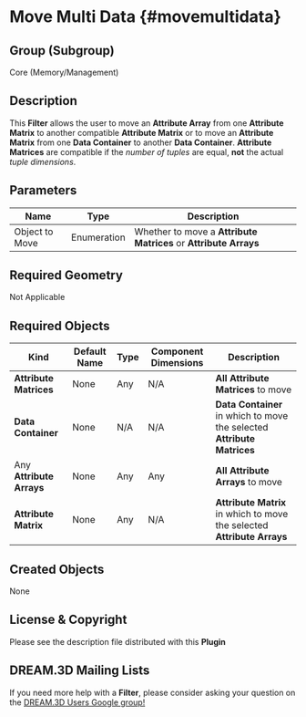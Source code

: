 Move Multi Data {#movemultidata}
=============

## Group (Subgroup) ##

Core (Memory/Management)


## Description ##

This **Filter** allows the user to move an **Attribute Array** from one **Attribute Matrix** to another compatible **Attribute Matrix** or to move an **Attribute Matrix** from one **Data Container** to another **Data Container**. **Attribute Matrices** are compatible if the _number of tuples_ are equal, **not** the actual _tuple dimensions_. 

## Parameters ##

| Name | Type | Description |
|------|------| ----------- |
| Object to Move | Enumeration | Whether to move a **Attribute Matrices** or **Attribute Arrays** |

## Required Geometry ##

Not Applicable

## Required Objects ##

| Kind | Default Name | Type | Component Dimensions | Description |
|------|--------------|------|----------------------|-------------|
| **Attribute Matrices**  | None         | Any | N/A | **All Attribute Matrices** to move |
| **Data Container**  | None         | N/A | N/A | **Data Container** in which to move the selected **Attribute Matrices** |
| Any **Attribute Arrays**  | None         | Any | Any | **All Attribute Arrays** to move |
| **Attribute Matrix**  | None         | Any | N/A | **Attribute Matrix** in which to move the selected **Attribute Arrays** |


## Created Objects ##

None

## License & Copyright ##

Please see the description file distributed with this **Plugin**

## DREAM.3D Mailing Lists ##

If you need more help with a **Filter**, please consider asking your question on the [DREAM.3D Users Google group!](https://groups.google.com/forum/?hl=en#!forum/dream3d-users)


